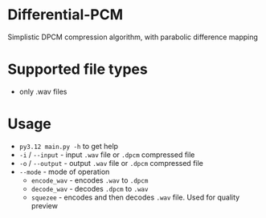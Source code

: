 # Differential-PCM
Simplistic DPCM compression algorithm, with parabolic difference mapping

# Supported file types
- only .wav files

# Usage
- `py3.12 main.py -h` to get help
- `-i` / `--input` - input `.wav` file or `.dpcm` compressed file
- `-o` / `--output` - output `.wav` file or `.dpcm` compressed file
- `--mode` - mode of operation
  - `encode_wav` - encodes `.wav` to `.dpcm`
  - `decode_wav` - decodes `.dpcm` to `.wav`
  - `squezee` - encodes and then decodes `.wav` file. Used for quality preview
